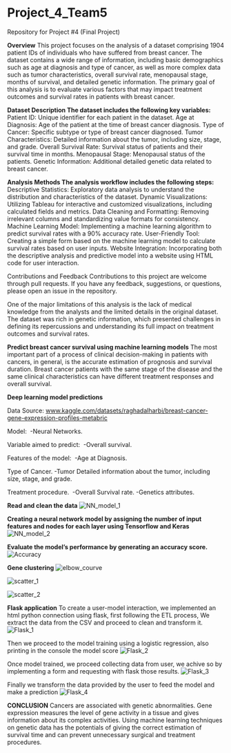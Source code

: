 # Project_4_Team5
Repository for Project #4 (Final Project)

**Overview**
This project focuses on the analysis of a dataset comprising 1904 patient IDs of individuals who have suffered from breast cancer. The dataset contains a wide range of information, including basic demographics such as age at diagnosis and type of cancer, as well as more complex data such as tumor characteristics, overall survival rate, menopausal stage, months of survival, and detailed genetic information. The primary goal of this analysis is to evaluate various factors that may impact treatment outcomes and survival rates in patients with breast cancer.

**Dataset Description The dataset includes the following key variables:**
Patient ID: Unique identifier for each patient in the dataset. Age at Diagnosis: Age of the patient at the time of breast cancer diagnosis. Type of Cancer: Specific subtype or type of breast cancer diagnosed. Tumor Characteristics: Detailed information about the tumor, including size, stage, and grade. Overall Survival Rate: Survival status of patients and their survival time in months. Menopausal Stage: Menopausal status of the patients. Genetic Information: Additional detailed genetic data related to breast cancer.

**Analysis Methods The analysis workflow includes the following steps:**
Descriptive Statistics: Exploratory data analysis to understand the distribution and characteristics of the dataset. Dynamic Visualizations: Utilizing Tableau for interactive and customized visualizations, including calculated fields and metrics. Data Cleaning and Formatting: Removing irrelevant columns and standardizing value formats for consistency. Machine Learning Model: Implementing a machine learning algorithm to predict survival rates with a 90% accuracy rate. User-Friendly Tool: Creating a simple form based on the machine learning model to calculate survival rates based on user inputs. Website Integration: Incorporating both the descriptive analysis and predictive model into a website using HTML code for user interaction.

Contributions and Feedback Contributions to this project are welcome through pull requests. If you have any feedback, suggestions, or questions, please open an issue in the repository.

One of the major limitations of this analysis is the lack of medical knowledge from the analysts and the limited details in the original dataset. The dataset was rich in genetic information, which presented challenges in defining its repercussions and understanding its full impact on treatment outcomes and survival rates.

**Predict breast cancer survival using machine learning models**
The most important part of a process of clinical decision-making in patients with cancers, in general, is the accurate estimation of prognosis and survival duration. Breast cancer patients with the same stage of the disease and the same clinical characteristics can have different treatment responses and overall survival.

**Deep learning model predictions**

Data Source:
www.kaggle.com/datasets/raghadalharbi/breast-cancer-gene-expression-profiles-metabric​

Model: ​
-Neural Networks.​

Variable aimed to predict: ​
-Overall survival.​

Features of the model: ​
-Age at Diagnosis. ​

Type of Cancer.​
-Tumor Detailed information about the tumor, including size, stage, and grade. ​

Treatment procedure. ​
-Overall Survival rate.​
-Genetics attributes.

**Read and clean the data**
![NN_model_1](https://github.com/rodrigonmo3020/Project-4/assets/144175033/a0710dcd-bf14-4db2-ba48-81afdc96c36a)

**Creating a neural network model by assigning the number of input features and nodes for each layer using Tensorflow and Keras**
![NN_model_2](https://github.com/rodrigonmo3020/Project-4/assets/144175033/e12a077e-001e-4251-b83d-9ca36d8cae5b)

**Evaluate the model’s performance by generating an accuracy score.**
![Accuracy](https://github.com/rodrigonmo3020/Project-4/assets/144175033/bd2e5630-de09-4819-95fb-998fb42a52f3)

**Gene clustering**
![elbow_courve](https://github.com/rodrigonmo3020/Project-4/assets/144175033/f59f3a61-404c-4328-8e85-208b22356cbd)

![scatter_1](https://github.com/rodrigonmo3020/Project-4/assets/144175033/fcde8345-fc2f-4a05-92cf-e25f39d31214)

![scatter_2](https://github.com/rodrigonmo3020/Project-4/assets/144175033/3afe2e5c-ba3f-4285-b841-0a4522cbe799)

**Flask application**
To create a user-model interaction, we implemented an html python connection using flask, first following the ETL process, We extract the data from the CSV and proceed to clean and transform it.
![Flask_1](https://github.com/rodrigonmo3020/Project-4/assets/144175033/7648674a-263f-4945-b5ac-10dd4451d771)

Then we proceed to the model training using a logistic regression, also printing in the console the model score
![Flask_2](https://github.com/rodrigonmo3020/Project-4/assets/144175033/a9abffef-eaf9-4596-9d82-244ac69c1023)

Once model trained, we proceed collecting data from user, we achive so by implementing a form and requesting with flask those results.
![Flask_3](https://github.com/rodrigonmo3020/Project-4/assets/144175033/c8e09485-99d9-42fa-b270-3624eeddd807)

Finally we transform the data provided by the user to feed the model and make a prediction
![Flask_4](https://github.com/rodrigonmo3020/Project-4/assets/144175033/a48b3cd5-441b-4198-9088-b86207756c02)


**CONCLUSION**
​Cancers are associated with genetic abnormalities. Gene expression measures the level of gene activity in a tissue and gives information about its complex activities. Using machine learning techniques on genetic data has the potentials of giving the correct estimation of survival time and can prevent unnecessary surgical and treatment procedures.


